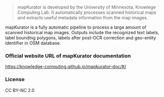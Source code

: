 
> mapKurator is developed by the University of Minnesota, Knowlege Computing Lab. It automatically processes scanned historical maps and extracts useful metadata information from the map images. 

mapKurator is a fully automatic pipeline to process a large amount of scanned historical map images. Outputs include the recognized text labels, label bounding polygons, labels after post-OCR correction and geo-entity identifier in OSM database.

### Official website URL of mapKurator documentation
https://knowledge-computing.github.io/mapkurator-doc/#/ 

### License
CC BY-NC 2.0

